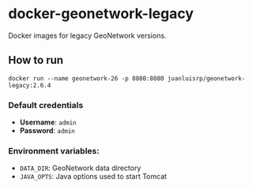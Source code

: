 # docker-geonetwork-legacy
Docker images for legacy GeoNetwork versions.

## How to run

```
docker run --name geonetwork-26 -p 8080:8080 juanluisrp/geonetwork-legacy:2.6.4
```

### Default credentials
* **Username**: `admin`
* **Password**: `admin`

### Environment variables:
* `DATA_DIR`: GeoNetwork data directory
* `JAVA_OPTS`: Java options used to start Tomcat

